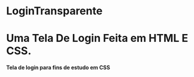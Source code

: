 # LoginTransparente
<h1>Uma Tela De Login Feita em HTML E CSS.</h1>

<p><strong> Tela de login para fins de estudo em CSS </strong><p>
